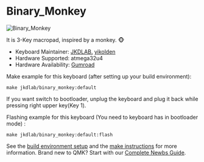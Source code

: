 # Binary_Monkey

![Binary_Monkey](https://i.imgur.com/0meBVKTh.png)

It is 3-Key macropad, inspired by a monkey. 🐵

* Keyboard Maintainer: [JKDLAB.](https://github.com/jkdlab) [yikolden](https://github.com/LDobac)
* Hardware Supported: atmega32u4
* Hardware Availability: [Gumroad](https://gumroad.com/jkdlab)

Make example for this keyboard (after setting up your build environment):

    make jkdlab/binary_monkey:default
    
If you want switch to bootloader, unplug the keyboard and plug it back while pressing right upper key(Key 1). 
    
Flashing example for this keyboard (You need to keyboard has in bootloader mode) :

    make jkdlab/binary_monkey:default:flash

See the [build environment setup](https://docs.qmk.fm/#/getting_started_build_tools) and the [make instructions](https://docs.qmk.fm/#/getting_started_make_guide) for more information. Brand new to QMK? Start with our [Complete Newbs Guide](https://docs.qmk.fm/#/newbs).
